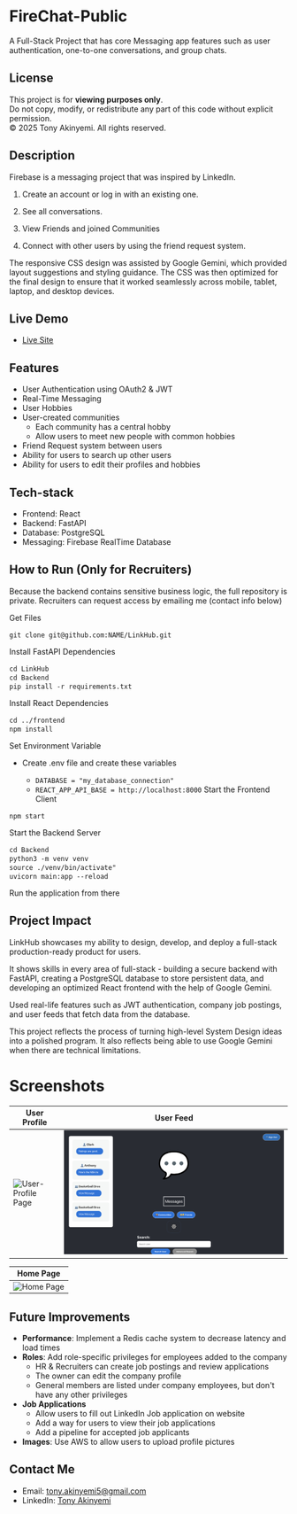 # FireChat-Public
A Full-Stack Project that has core Messaging app features such as user authentication, one-to-one conversations, and group chats.
## License
This project is for **viewing purposes only**.  
Do not copy, modify, or redistribute any part of this code without explicit permission.  
© 2025 Tony Akinyemi. All rights reserved.



## Description
Firebase is a messaging project that was inspired by LinkedIn.

1. Create an account or log in with an existing one.

2. See all conversations.

3. View Friends and joined Communities 

4. Connect with other users by using the friend request system.

The responsive CSS design was assisted by Google Gemini, which provided layout suggestions and styling guidance. The CSS was then optimized for the final design to ensure that it worked seamlessly across mobile, tablet, laptop, and desktop devices.

## Live Demo
- [Live Site](https://messaging-demo-umber.vercel.app/)

## Features
- User Authentication using OAuth2 & JWT
- Real-Time Messaging
- User Hobbies
- User-created communities
  - Each community has a central hobby
  - Allow users to meet new people with common hobbies
- Friend Request system between users
- Ability for users to search up other users
- Ability for users to edit their profiles and hobbies
  
## Tech-stack
- Frontend: React
- Backend: FastAPI
- Database: PostgreSQL
- Messaging: Firebase RealTime Database


## How to Run (Only for Recruiters)

Because the backend contains sensitive business logic, the full repository is private. Recruiters can request access by emailing me (contact info below)

Get Files
```Terminal
git clone git@github.com:NAME/LinkHub.git
```
Install FastAPI Dependencies
```Terminal
cd LinkHub
cd Backend
pip install -r requirements.txt
```
Install React Dependencies
```Terminal
cd ../frontend
npm install
```
Set Environment Variable
- Create .env file and create these variables
  
  - `DATABASE = "my_database_connection"`
  - `REACT_APP_API_BASE = http://localhost:8000`
Start the Frontend Client
```Terminal
npm start
```
Start the Backend Server
```Terminal
cd Backend
python3 -m venv venv
source ./venv/bin/activate"
uvicorn main:app --reload
```
Run the application from there

## Project Impact
LinkHub showcases my ability to design, develop, and deploy a full-stack production-ready product for users.

It shows skills in every area of full-stack - building a secure backend with FastAPI, creating a PostgreSQL database to store persistent data, and developing an optimized React frontend with the help of Google Gemini.

Used real-life features such as JWT authentication, company job postings, and user feeds that fetch data from the database.

This project reflects the process of turning high-level System Design ideas into a polished program. It also reflects being able to use Google Gemini when there are technical limitations.

# Screenshots
| User Profile | User Feed |
|--------------|-----------|
| ![User-Profile Page](assets/Screen-shot-user-profile.png) | ![User-Feed Page](assets/Screen-shot-user-feed.png) |

| Home Page |
|-----------|
| ![Home Page](assets/Screen-shot-home.png) | ![Mobile View](assets/mobile.png) |


## Future Improvements
- **Performance**: Implement a Redis cache system to decrease latency and load times
- **Roles**: Add role-specific privileges for employees added to the company
  - HR & Recruiters can create job postings and review applications
  - The owner can edit the company profile
  - General members are listed under company employees, but don't have any other privileges
- **Job Applications**
  - Allow users to fill out LinkedIn Job application on website
  - Add a way for users to view their job applications
  - Add a pipeline for accepted job applicants
- **Images**: Use AWS to allow users to upload profile pictures


## Contact Me
- Email: tony.akinyemi5@gmail.com
- LinkedIn: [Tony Akinyemi](https://www.linkedin.com/in/tony-akinyemi/)
